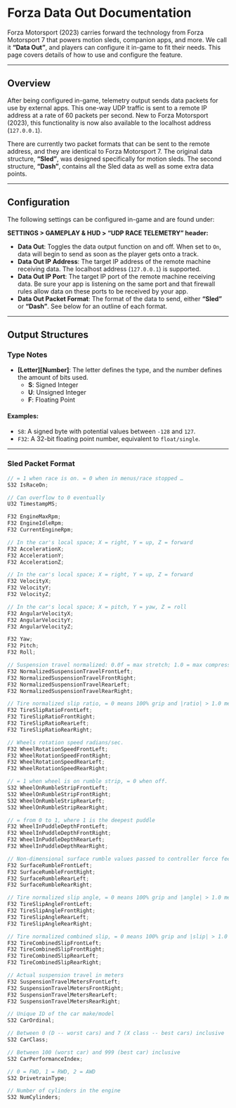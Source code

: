 # Forza Data Out Documentation

Forza Motorsport (2023) carries forward the technology from Forza Motorsport 7 that powers motion sleds, companion apps, and more. We call it **“Data Out”**, and players can configure it in-game to fit their needs. This page covers details of how to use and configure the feature.

---

## Overview

After being configured in-game, telemetry output sends data packets for use by external apps. This one-way UDP traffic is sent to a remote IP address at a rate of 60 packets per second. New to Forza Motorsport (2023), this functionality is now also available to the localhost address (`127.0.0.1`).

There are currently two packet formats that can be sent to the remote address, and they are identical to Forza Motorsport 7. The original data structure, **“Sled”**, was designed specifically for motion sleds. The second structure, **“Dash”**, contains all the Sled data as well as some extra data points.

---

## Configuration

The following settings can be configured in-game and are found under:

**SETTINGS > GAMEPLAY & HUD > “UDP RACE TELEMETRY” header:**

- **Data Out**: Toggles the data output function on and off. When set to `On`, data will begin to send as soon as the player gets onto a track.
- **Data Out IP Address**: The target IP address of the remote machine receiving data. The localhost address (`127.0.0.1`) is supported.
- **Data Out IP Port**: The target IP port of the remote machine receiving data. Be sure your app is listening on the same port and that firewall rules allow data on these ports to be received by your app.
- **Data Out Packet Format**: The format of the data to send, either **“Sled”** or **“Dash”**. See below for an outline of each format.

---

## Output Structures

### Type Notes

- **[Letter][Number]**: The letter defines the type, and the number defines the amount of bits used.
  - **S**: Signed Integer
  - **U**: Unsigned Integer
  - **F**: Floating Point

#### Examples:
- `S8`: A signed byte with potential values between `-128` and `127`.
- `F32`: A 32-bit floating point number, equivalent to `float/single`.

---

### Sled Packet Format

```c
// = 1 when race is on. = 0 when in menus/race stopped …
S32 IsRaceOn;

// Can overflow to 0 eventually
U32 TimestampMS;

F32 EngineMaxRpm;
F32 EngineIdleRpm;
F32 CurrentEngineRpm;

// In the car's local space; X = right, Y = up, Z = forward
F32 AccelerationX;
F32 AccelerationY;
F32 AccelerationZ;

// In the car's local space; X = right, Y = up, Z = forward
F32 VelocityX;
F32 VelocityY;
F32 VelocityZ;

// In the car's local space; X = pitch, Y = yaw, Z = roll
F32 AngularVelocityX;
F32 AngularVelocityY;
F32 AngularVelocityZ;

F32 Yaw;
F32 Pitch;
F32 Roll;

// Suspension travel normalized: 0.0f = max stretch; 1.0 = max compression
F32 NormalizedSuspensionTravelFrontLeft;
F32 NormalizedSuspensionTravelFrontRight;
F32 NormalizedSuspensionTravelRearLeft;
F32 NormalizedSuspensionTravelRearRight;

// Tire normalized slip ratio, = 0 means 100% grip and |ratio| > 1.0 means loss of grip.
F32 TireSlipRatioFrontLeft;
F32 TireSlipRatioFrontRight;
F32 TireSlipRatioRearLeft;
F32 TireSlipRatioRearRight;

// Wheels rotation speed radians/sec.
F32 WheelRotationSpeedFrontLeft;
F32 WheelRotationSpeedFrontRight;
F32 WheelRotationSpeedRearLeft;
F32 WheelRotationSpeedRearRight;

// = 1 when wheel is on rumble strip, = 0 when off.
S32 WheelOnRumbleStripFrontLeft;
S32 WheelOnRumbleStripFrontRight;
S32 WheelOnRumbleStripRearLeft;
S32 WheelOnRumbleStripRearRight;

// = from 0 to 1, where 1 is the deepest puddle
F32 WheelInPuddleDepthFrontLeft;
F32 WheelInPuddleDepthFrontRight;
F32 WheelInPuddleDepthRearLeft;
F32 WheelInPuddleDepthRearRight;

// Non-dimensional surface rumble values passed to controller force feedback
F32 SurfaceRumbleFrontLeft;
F32 SurfaceRumbleFrontRight;
F32 SurfaceRumbleRearLeft;
F32 SurfaceRumbleRearRight;

// Tire normalized slip angle, = 0 means 100% grip and |angle| > 1.0 means loss of grip.
F32 TireSlipAngleFrontLeft;
F32 TireSlipAngleFrontRight;
F32 TireSlipAngleRearLeft;
F32 TireSlipAngleRearRight;

// Tire normalized combined slip, = 0 means 100% grip and |slip| > 1.0 means loss of grip.
F32 TireCombinedSlipFrontLeft;
F32 TireCombinedSlipFrontRight;
F32 TireCombinedSlipRearLeft;
F32 TireCombinedSlipRearRight;

// Actual suspension travel in meters
F32 SuspensionTravelMetersFrontLeft;
F32 SuspensionTravelMetersFrontRight;
F32 SuspensionTravelMetersRearLeft;
F32 SuspensionTravelMetersRearRight;

// Unique ID of the car make/model
S32 CarOrdinal;

// Between 0 (D -- worst cars) and 7 (X class -- best cars) inclusive         
S32 CarClass;

// Between 100 (worst car) and 999 (best car) inclusive
S32 CarPerformanceIndex;

// 0 = FWD, 1 = RWD, 2 = AWD
S32 DrivetrainType;

// Number of cylinders in the engine
S32 NumCylinders;